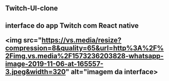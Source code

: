 <h2> Twitch-UI-clone<h2>

<p>interface do app Twitch com React native</p> 

<img src="https://vs.media/resize?compression=8&quality=65&url=http%3A%2F%2Fimg.vs.media%2F1573236203828-whatsapp-image-2019-11-06-at-165557-3.jpeg&width=320" alt="imagem da interface>
